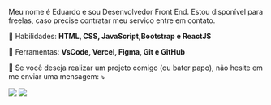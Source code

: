 <p align="left"> 
  Meu nome é Eduardo e sou Desenvolvedor Front End.
  Estou disponível para freelas, caso precise contratar meu serviço entre em contato.
</p>

<p align="left">
  🦄 Habilidades: <strong>HTML, CSS, JavaScript,Bootstrap e ReactJS</strong>
</p>

<p align="left">
  💼 Ferramentas: <strong>VsCode, Vercel, Figma, Git e GitHub</strong>
</p>

<p align="left">
  💌 Se você deseja realizar um projeto comigo (ou bater papo), não hesite em me enviar uma mensagem: ⤵️
</p>

  <p align="left">
  <a href="https://www.instagram.com/iuricode/" alt="Instagram">
  <img src="https://img.shields.io/badge/-Instagram-DF0174?style=for-the-badge&logo=instagram&logoColor=white&link=https://www.instagram.com/eduardosimass/"/></a>
  
  <a href="https://www.linkedin.com/in/iuricode" alt="Linkedin">
  <img src="https://img.shields.io/badge/-Linkedin-0e76a8?style=for-the-badge&logo=Linkedin&logoColor=white&link=https://www.linkedin.com/in/eduardo-simas-b8203a205/" /></a>

